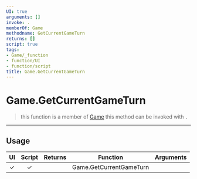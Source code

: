 ```yaml
---
UI: true
arguments: []
invoke: .
memberOf: Game
methodname: GetCurrentGameTurn
returns: []
script: true
tags:
- Game/_function
- function/UI
- function/script
title: Game.GetCurrentGameTurn
---
```

# Game.GetCurrentGameTurn
> this function is a member of [Game](civ-6/lua/Game.md)
> this method can be invoked with `.`
-----
## Usage
|  UI | Script | Returns | Function | Arguments |
|:---:|:------:|-------:|:--------:|:---------|
|✓|✓||Game.GetCurrentGameTurn||
